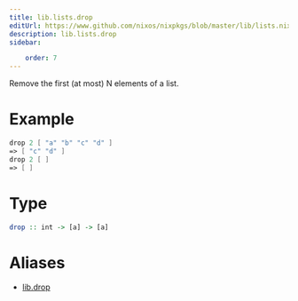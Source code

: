 ```yaml
---
title: lib.lists.drop
editUrl: https://www.github.com/nixos/nixpkgs/blob/master/lib/lists.nix#L864C5
description: lib.lists.drop
sidebar:

    order: 7
---
```


Remove the first (at most) N elements of a list.

# Example

```nix
drop 2 [ "a" "b" "c" "d" ]
=> [ "c" "d" ]
drop 2 [ ]
=> [ ]
```

# Type

```haskell
drop :: int -> [a] -> [a]
```


# Aliases

- [lib.drop](reference/lib/lib-drop)



